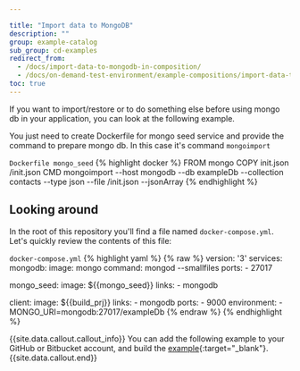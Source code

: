 ```yaml
---

title: "Import data to MongoDB"
description: ""
group: example-catalog
sub_group: cd-examples
redirect_from:
  - /docs/import-data-to-mongodb-in-composition/
  - /docs/on-demand-test-environment/example-compositions/import-data-to-mongodb/   
toc: true
---
```


If you want to import/restore or to do something else before using mongo db in your application, you can look at the following example.

You just need to create Dockerfile for mongo seed service and provide the command to prepare mongo db. In this case it's command `mongoimport`

  `Dockerfile mongo_seed`
{% highlight docker %}
FROM mongo
COPY init.json /init.json
CMD mongoimport --host mongodb --db exampleDb --collection contacts --type json --file /init.json --jsonArray
{% endhighlight %}

## Looking around
In the root of this repository you'll find a file named `docker-compose.yml`.
Let's quickly review the contents of this file:

  `docker-compose.yml`
{% highlight yaml %}
{% raw %}
version: '3'
services:
  mongodb:
    image: mongo
    command: mongod --smallfiles
    ports:
      - 27017

  mongo_seed:
    image: ${{mongo_seed}}
    links:
      - mongodb

  client:
    image: ${{build_prj}}
    links:
      - mongodb
    ports:
      - 9000
    environment:
      - MONGO_URI=mongodb:27017/exampleDb
{% endraw %}
{% endhighlight %}

{{site.data.callout.callout_info}}
You can add the following example to your GitHub or Bitbucket account, and build the [example](https://github.com/codefreshdemo/cf-example-manage-mongodb){:target="_blank"}.
{{site.data.callout.end}}
